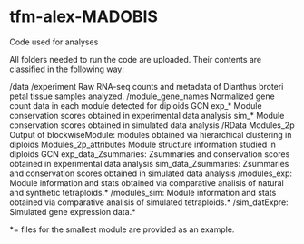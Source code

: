 # tfm-alex-MADOBIS

Code used for analyses

All folders needed to run the code are uploaded. Their contents are classified in the following way:

/data
     /experiment
            Raw RNA-seq counts and metadata of Dianthus broteri petal tissue samples analyzed.
     /module_gene_names
            Normalized gene count data in each module detected for diploids GCN
     exp_*
         Module conservation scores obtained in experimental data analysis
     sim_*
         Module conservation scores obtained in simulated data analysis
/RData
    Modules_2p
        Output of blockwiseModule: modules obtained via hierarchical clustering in diploids
    Modules_2p_attributes
        Module structure information studied in diploids GCN
    exp_data_Zsummaries:
        Zsummaries and conservation scores obtained in experimental data analysis
    sim_data_Zsummaries:
        Zsummaries and conservation scores obtained in simulated data analysis
    /modules_exp:
        Module information and stats obtained via comparative analisis of natural and synthetic tetraploids.*
    /modules_sim:
        Module information and stats obtained via comparative analisis of simulated tetraploids.*
    /sim_datExpre:
        Simulated gene expression data.*

*= files for the smallest module are provided as an example. 
            
